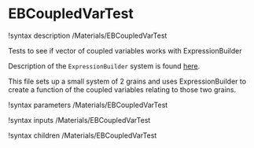 # EBCoupledVarTest

!syntax description /Materials/EBCoupledVarTest

Tests to see if vector of coupled variables works with ExpressionBuilder

Description of the `ExpressionBuilder` system is found [here](ExpressionBuilder.md).

This file sets up a small system of 2 grains and uses ExpressionBuilder to create a function of the coupled variables relating to those two grains.

!syntax parameters /Materials/EBCoupledVarTest

!syntax inputs /Materials/EBCoupledVarTest

!syntax children /Materials/EBCoupledVarTest
